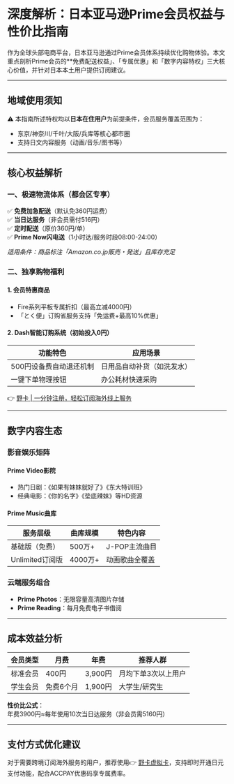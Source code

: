 # 深度解析：日本亚马逊Prime会员权益与性价比指南

作为全球头部电商平台，日本亚马逊通过Prime会员体系持续优化购物体验。本文重点剖析Prime会员的**免费配送权益」、「专属优惠」和「数字内容特权」三大核心价值，并针对日本本土用户提供订阅建议。

---

## 地域使用须知
⚠️ 本指南所述特权均以**日本在住用户**为前提条件，会员服务覆盖范围为：
- 东京/神奈川/千叶/大阪/兵库等核心都市圈
- 支持日文内容服务（动画/音乐/图书等）

---

## 核心权益解析

### 一、极速物流体系（都会区专享）
✅ **免费加急配送**（默认免360円运费）  
✅ **当日达服务**（非会员需付516円）  
✅ **定时配送**（原价360円/单）  
✅ **Prime Now闪电送**（1小时达/服务时段08:00-24:00）



*适用条件：商品标注「Amazon.co.jp販売・発送」且库存充足*

### 二、独享购物福利
#### 1. 会员特惠商品
- Fire系列平板专属折扣（最高立减4000円）
- 「とく便」订购省服务支持「免运费+最高10%优惠」

#### 2. Dash智能订购系统（初始投入0円）
| 功能特色                     | 应用场景                 |
|------------------------------|--------------------------|
| 500円设备费自动退还机制      | 日用品自动补货（如洗发水）|
| 一键下单物理按钮             | 办公耗材快速采购         |



👉 [野卡 | 一分钟注册，轻松订阅海外线上服务](https://bbtdd.com/yeka)

---

## 数字内容生态

### 影音娱乐矩阵
#### Prime Video影院
- 热门日剧：《如果有妹妹就好了》《东大特训班》
- 经典电影：《你的名字》《垫底辣妹》等HD资源

#### Prime Music曲库
| 服务层级         | 曲库规模  | 特色内容       |
|------------------|-----------|----------------|
| 基础版（免费）   | 500万+   | J-POP主流曲目  |
| Unlimited订阅版  | 4000万+   | 动画歌曲全覆盖 |



### 云端服务组合
- **Prime Photos**：无限容量高清图片存储
- **Prime Reading**：每月免费电子书借阅

---

## 成本效益分析
| 会员类型       | 月费  | 年费    | 推荐人群               |
|----------------|-------|---------|------------------------|
| 标准会员       | 400円 | 3,900円 | 月均下单3次以上用户    |
| 学生会员       | 免费6个月 | 1,900円 | 大学生/研究生          |

**性价比公式**：  
年费3900円≈每年使用10次当日达服务（非会员需5160円）

---

## 支付方式优化建议
对于需要跨境订阅海外服务的用户，推荐使用👉 [野卡虚拟卡](https://bbtdd.com/yeka)，支持即时开通日元支付功能，配合ACCPAY优惠码享专属费率。